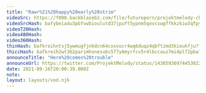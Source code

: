 ```yaml
---
title: "Rawr%21%20happy%20early%20strim"
videoSrc: https://f000.backblazeb2.com/file/futureporn/projektmelody-chaturbate-2021-09-16.mp4
videoSrcHash: bafybeiadu3pbfvwbioulutd37jpuft5ypnm5qovcswgffkkzkiw3qfpyoe
video720Hash: 
video480Hash: 
video360Hash: 
thinHash: bafkreihntsj5ywmugfjnkdcn64cxxvocr4wq6duqz4qbftzmd3kieukfju?filename=20210916T200039Z_thin.jpg
thiccHash: bafkreih2wt362parimhxnesu6c577y6myrfcv5r4lbccauz7mi4pl72pba?filename=20210916T200039Z_thicc.jpg
announceTitle: "Here%20comes%20trouble"
announceUrl: https://twitter.com/ProjektMelody/status/1438593697445302274
date: 2021-09-16T20:00:39.000Z
note: 
layout: layouts/vod.njk
---
```

